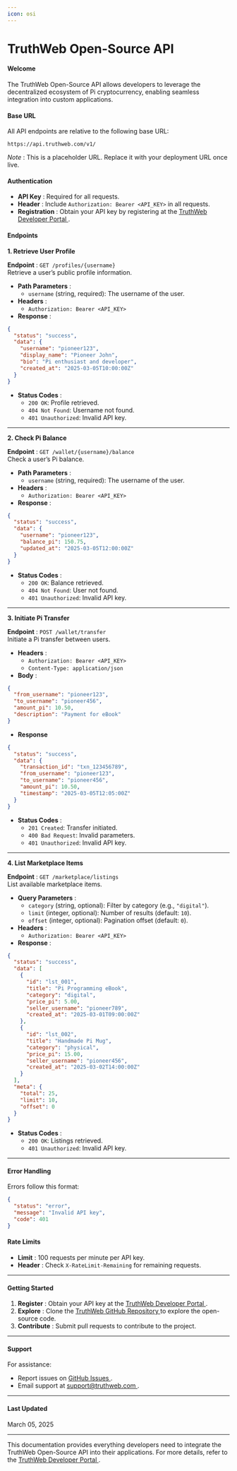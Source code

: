 ```yaml
---
icon: osi
---
```


# TruthWeb Open-Source API

#### **Welcome**

The TruthWeb Open-Source API allows developers to leverage the decentralized ecosystem of Pi cryptocurrency, enabling seamless integration into custom applications.

#### **Base URL**

All API endpoints are relative to the following base URL:

```url
https://api.truthweb.com/v1/
```

_Note_ : This is a placeholder URL. Replace it with your deployment URL once live.

#### **Authentication**

* **API Key** : Required for all requests.
* **Header** : Include `Authorization: Bearer <API_KEY>` in all requests.
* **Registration** : Obtain your API key by registering at the [TruthWeb Developer Portal ](https://developer.truthweb.com/).

#### **Endpoints**

**1. Retrieve User Profile**

**Endpoint** : `GET /profiles/{username}`\
Retrieve a user’s public profile information.

* **Path Parameters** :
  * `username` (string, required): The username of the user.
* **Headers** :
  * `Authorization: Bearer <API_KEY>`
* **Response** :

```json
{
  "status": "success",
  "data": {
    "username": "pioneer123",
    "display_name": "Pioneer John",
    "bio": "Pi enthusiast and developer",
    "created_at": "2025-03-05T10:00:00Z"
  }
}
```

* **Status Codes** :
  * `200 OK`: Profile retrieved.
  * `404 Not Found`: Username not found.
  * `401 Unauthorized`: Invalid API key.

***

**2. Check Pi Balance**

**Endpoint** : `GET /wallet/{username}/balance`\
Check a user’s Pi balance.

* **Path Parameters** :
  * `username` (string, required): The username of the user.
* **Headers** :
  * `Authorization: Bearer <API_KEY>`
* **Response** :

```json
{
  "status": "success",
  "data": {
    "username": "pioneer123",
    "balance_pi": 150.75,
    "updated_at": "2025-03-05T12:00:00Z"
  }
}
```

* **Status Codes** :
  * `200 OK`: Balance retrieved.
  * `404 Not Found`: User not found.
  * `401 Unauthorized`: Invalid API key.

***

**3. Initiate Pi Transfer**

**Endpoint** : `POST /wallet/transfer`\
Initiate a Pi transfer between users.

* **Headers** :
  * `Authorization: Bearer <API_KEY>`
  * `Content-Type: application/json`
* **Body** :

```json
{
  "from_username": "pioneer123",
  "to_username": "pioneer456",
  "amount_pi": 10.50,
  "description": "Payment for eBook"
}
```

* **Response**&#x20;

```json
{
  "status": "success",
  "data": {
    "transaction_id": "txn_123456789",
    "from_username": "pioneer123",
    "to_username": "pioneer456",
    "amount_pi": 10.50,
    "timestamp": "2025-03-05T12:05:00Z"
  }
}
```

* **Status Codes** :
  * `201 Created`: Transfer initiated.
  * `400 Bad Request`: Invalid parameters.
  * `401 Unauthorized`: Invalid API key.

***

**4. List Marketplace Items**

**Endpoint** : `GET /marketplace/listings`\
List available marketplace items.

* **Query Parameters** :
  * `category` (string, optional): Filter by category (e.g., `"digital"`).
  * `limit` (integer, optional): Number of results (default: `10`).
  * `offset` (integer, optional): Pagination offset (default: `0`).
* **Headers** :
  * `Authorization: Bearer <API_KEY>`
* **Response** :

```json
{
  "status": "success",
  "data": [
    {
      "id": "lst_001",
      "title": "Pi Programming eBook",
      "category": "digital",
      "price_pi": 5.00,
      "seller_username": "pioneer789",
      "created_at": "2025-03-01T09:00:00Z"
    },
    {
      "id": "lst_002",
      "title": "Handmade Pi Mug",
      "category": "physical",
      "price_pi": 15.00,
      "seller_username": "pioneer456",
      "created_at": "2025-03-02T14:00:00Z"
    }
  ],
  "meta": {
    "total": 25,
    "limit": 10,
    "offset": 0
  }
}
```



* **Status Codes** :
  * `200 OK`: Listings retrieved.
  * `401 Unauthorized`: Invalid API key.

***

#### **Error Handling**

Errors follow this format:

```json
{
  "status": "error",
  "message": "Invalid API key",
  "code": 401
}
```

#### **Rate Limits**

* **Limit** : 100 requests per minute per API key.
* **Header** : Check `X-RateLimit-Remaining` for remaining requests.

***

#### **Getting Started**

1. **Register** : Obtain your API key at the [TruthWeb Developer Portal ](https://developer.truthweb.com/).
2. **Explore** : Clone the [TruthWeb GitHub Repository ](https://github.com/truthweb)to explore the open-source code.
3. **Contribute** : Submit pull requests to contribute to the project.

***

#### **Support**

For assistance:

* Report issues on [GitHub Issues ](https://github.com/truthweb/issues).
* Email support at [support@truthweb.com ](mailto:support@truthweb.com).

***

#### **Last Updated**

March 05, 2025

***

This documentation provides everything developers need to integrate the TruthWeb Open-Source API into their applications. For more details, refer to the [TruthWeb Developer Portal ](https://developer.truthweb.com/).
